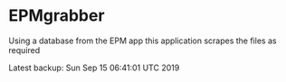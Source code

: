 # EPMgrabber
Using a database from the EPM app this application scrapes the files as required


Latest backup: Sun Sep 15 06:41:01 UTC 2019
